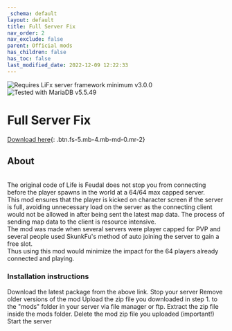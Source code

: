 ```yaml
---
_schema: default
layout: default
title: Full Server Fix
nav_order: 2
nav_exclude: false
parent: Official mods
has_children: false
has_toc: false
last_modified_date: 2022-12-09 12:22:33
---
```

![](https://img.shields.io/badge/LiFx%20Server%20-%3Ev3.0.0-green "Requires LiFx server framework minimum v3.0.0")![](https://img.shields.io/badge/MariaDB%20-%3Ev5.5.49-green "Tested with MariaDB v5.5.49")
# Full Server Fix

[Download here](https://github.com/LiF-x/FullServerFix/releases/tag/v1.0.0){: .btn.fs-5.mb-4.mb-md-0.mr-2}

## About

<br>The original code of Life is Feudal does not stop you from connecting before the player spawns in the world at a 64/64 max capped server.<br>This mod ensures that the player is kicked on character screen if the server is full, avoiding unnecessary load on the server as the connecting client would not be allowed in after being sent the latest map data. The process of sending map data to the client is resource intensive.&nbsp;<br>The mod was made when several servers were player capped for PVP and several people used SkunkFu's method of auto joining the server to gain a free slot.&nbsp;<br>Thus using this mod would minimize the impact for the 64 players already connected and playing.

### Installation instructions

Download the latest package from the above link. Stop your server Remove older versions of the mod Upload the zip file you downloaded in step 1. to the "mods" folder in your server via file manager or ftp. Extract the zip file inside the mods folder. Delete the mod zip file you uploaded (important!) Start the server